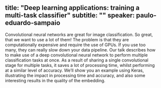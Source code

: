 title: "Deep learning applications: training a multi-task classifier"
subtitle: ""
speaker: paulo-eduardo-sampaio
---
Convolutional neural networks are great for image classification. So great, that we want to use a lot of them! The problem is that they are computationally expensive and require the use of GPUs. If you use too many, they can really slow down your data pipeline. Our talk describes how to make use of a deep convolutional neural network to perform multiple classification tasks at once. As a result of sharing a single convolutional stage for multiple tasks, it saves a lot of processing time, whilst performing at a similar level of accuracy. We’ll show you an example using Keras, illustrating the impact in processing time and accuracy, and also some interesting results in the quality of the embedding.

